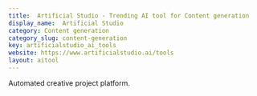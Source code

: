 ```yaml
---
title:  Artificial Studio - Trending AI tool for Content generation
display_name:  Artificial Studio
category: Content generation
category_slug: content-generation
key: artificialstudio_ai_tools
website: https://www.artificialstudio.ai/tools
layout: aitool
---
```


Automated creative project platform.
